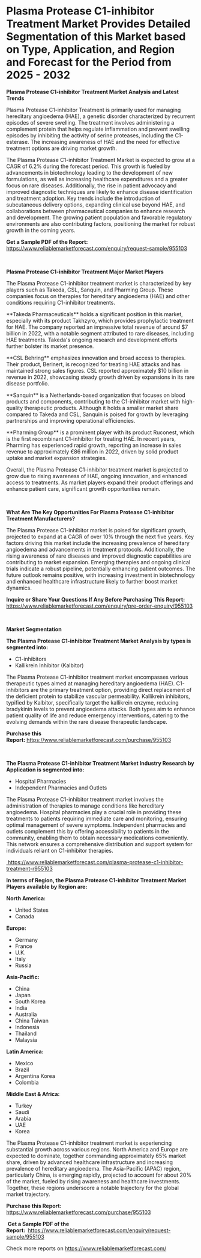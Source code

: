 <p><h1>Plasma Protease C1-inhibitor Treatment Market Provides Detailed Segmentation of this Market based on Type, Application, and Region and Forecast for the Period from 2025 - 2032</h1></p><p><strong>Plasma Protease C1-inhibitor Treatment Market Analysis and Latest Trends</strong></p>
<p><p>Plasma Protease C1-inhibitor Treatment is primarily used for managing hereditary angioedema (HAE), a genetic disorder characterized by recurrent episodes of severe swelling. The treatment involves administering a complement protein that helps regulate inflammation and prevent swelling episodes by inhibiting the activity of serine proteases, including the C1-esterase. The increasing awareness of HAE and the need for effective treatment options are driving market growth.</p><p>The Plasma Protease C1-inhibitor Treatment Market is expected to grow at a CAGR of 6.2% during the forecast period. This growth is fueled by advancements in biotechnology leading to the development of new formulations, as well as increasing healthcare expenditures and a greater focus on rare diseases. Additionally, the rise in patient advocacy and improved diagnostic techniques are likely to enhance disease identification and treatment adoption. Key trends include the introduction of subcutaneous delivery options, expanding clinical use beyond HAE, and collaborations between pharmaceutical companies to enhance research and development. The growing patient population and favorable regulatory environments are also contributing factors, positioning the market for robust growth in the coming years.</p></p>
<p><strong>Get a Sample PDF of the Report:&nbsp;</strong> <a href="https://www.reliablemarketforecast.com/enquiry/request-sample/955103?utm_campaign=2440&utm_medium=2&utm_source=Github&utm_content=ia&utm_term=03032025&utm_id=plasma-protease-c1-inhibitor-treatment">https://www.reliablemarketforecast.com/enquiry/request-sample/955103</a></p>
<p>&nbsp;</p>
<p><strong>Plasma Protease C1-inhibitor Treatment Major Market Players</strong></p>
<p><p>The Plasma Protease C1-inhibitor treatment market is characterized by key players such as Takeda, CSL, Sanquin, and Pharming Group. These companies focus on therapies for hereditary angioedema (HAE) and other conditions requiring C1-inhibitor treatments.</p><p>**Takeda Pharmaceuticals** holds a significant position in this market, especially with its product Takhzyro, which provides prophylactic treatment for HAE. The company reported an impressive total revenue of around $7 billion in 2022, with a notable segment attributed to rare diseases, including HAE treatments. Takeda's ongoing research and development efforts further bolster its market presence.</p><p>**CSL Behring** emphasizes innovation and broad access to therapies. Their product, Berinert, is recognized for treating HAE attacks and has maintained strong sales figures. CSL reported approximately $10 billion in revenue in 2022, showcasing steady growth driven by expansions in its rare disease portfolio.</p><p>**Sanquin** is a Netherlands-based organization that focuses on blood products and components, contributing to the C1-inhibitor market with high-quality therapeutic products. Although it holds a smaller market share compared to Takeda and CSL, Sanquin is poised for growth by leveraging partnerships and improving operational efficiencies.</p><p>**Pharming Group** is a prominent player with its product Ruconest, which is the first recombinant C1-inhibitor for treating HAE. In recent years, Pharming has experienced rapid growth, reporting an increase in sales revenue to approximately €86 million in 2022, driven by solid product uptake and market expansion strategies.</p><p>Overall, the Plasma Protease C1-inhibitor treatment market is projected to grow due to rising awareness of HAE, ongoing innovation, and enhanced access to treatments. As market players expand their product offerings and enhance patient care, significant growth opportunities remain.</p></p>
<p>&nbsp;</p>
<p><strong>What Are The Key Opportunities For Plasma Protease C1-inhibitor Treatment Manufacturers?</strong></p>
<p><p>The Plasma Protease C1-inhibitor market is poised for significant growth, projected to expand at a CAGR of over 10% through the next five years. Key factors driving this market include the increasing prevalence of hereditary angioedema and advancements in treatment protocols. Additionally, the rising awareness of rare diseases and improved diagnostic capabilities are contributing to market expansion. Emerging therapies and ongoing clinical trials indicate a robust pipeline, potentially enhancing patient outcomes. The future outlook remains positive, with increasing investment in biotechnology and enhanced healthcare infrastructure likely to further boost market dynamics.</p></p>
<p><strong>Inquire or Share Your Questions If Any Before Purchasing This Report:</strong> <a href="https://www.reliablemarketforecast.com/enquiry/pre-order-enquiry/955103?utm_campaign=2440&utm_medium=2&utm_source=Github&utm_content=ia&utm_term=03032025&utm_id=plasma-protease-c1-inhibitor-treatment">https://www.reliablemarketforecast.com/enquiry/pre-order-enquiry/955103</a></p>
<p>&nbsp;</p>
<p><strong>Market Segmentation</strong></p>
<p><strong>The Plasma Protease C1-inhibitor Treatment Market Analysis by types is segmented into:</strong></p>
<p><ul><li>C1-inhibitors</li><li>Kallikrein Inhibitor (Kalbitor)</li></ul></p>
<p><p>The Plasma Protease C1-inhibitor treatment market encompasses various therapeutic types aimed at managing hereditary angioedema (HAE). C1-inhibitors are the primary treatment option, providing direct replacement of the deficient protein to stabilize vascular permeability. Kallikrein inhibitors, typified by Kalbitor, specifically target the kallikrein enzyme, reducing bradykinin levels to prevent angioedema attacks. Both types aim to enhance patient quality of life and reduce emergency interventions, catering to the evolving demands within the rare disease therapeutic landscape.</p></p>
<p><strong>Purchase this Report:&nbsp;</strong><a href="https://www.reliablemarketforecast.com/purchase/955103?utm_campaign=2440&utm_medium=2&utm_source=Github&utm_content=ia&utm_term=03032025&utm_id=plasma-protease-c1-inhibitor-treatment">https://www.reliablemarketforecast.com/purchase/955103</a></p>
<p>&nbsp;</p>
<p><strong>The Plasma Protease C1-inhibitor Treatment Market Industry Research by Application is segmented into:</strong></p>
<p><ul><li>Hospital Pharmacies</li><li>Independent Pharmacies and Outlets</li></ul></p>
<p><p>The Plasma Protease C1-inhibitor treatment market involves the administration of therapies to manage conditions like hereditary angioedema. Hospital pharmacies play a crucial role in providing these treatments to patients requiring immediate care and monitoring, ensuring optimal management of severe symptoms. Independent pharmacies and outlets complement this by offering accessibility to patients in the community, enabling them to obtain necessary medications conveniently. This network ensures a comprehensive distribution and support system for individuals reliant on C1-inhibitor therapies.</p></p>
<p><a href="https://www.reliablemarketforecast.com/plasma-protease-c1-inhibitor-treatment-r955103?utm_campaign=2440&utm_medium=2&utm_source=Github&utm_content=ia&utm_term=03032025&utm_id=plasma-protease-c1-inhibitor-treatment">&nbsp;https://www.reliablemarketforecast.com/plasma-protease-c1-inhibitor-treatment-r955103</a></p>
<p><strong>In terms of Region, the Plasma Protease C1-inhibitor Treatment Market Players available by Region are:</strong></p>
<p>
    <p> <strong> North America: </strong>
        <ul>
            <li>United States</li>
            <li>Canada</li>
        </ul>
        </p> 
    <p> <strong> Europe: </strong>
        <ul>
            <li>Germany</li>
            <li>France</li>
            <li>U.K.</li>
            <li>Italy</li>
            <li>Russia</li>
        </ul>
        </p> 
    <p> <strong> Asia-Pacific: </strong>
        <ul>
            <li>China</li>
            <li>Japan</li>
            <li>South Korea</li>
            <li>India</li>
            <li>Australia</li>
            <li>China Taiwan</li>
            <li>Indonesia</li>
            <li>Thailand</li>
            <li>Malaysia</li>
        </ul>
        </p> 
    <p> <strong> Latin America: </strong>
        <ul>
            <li>Mexico</li>
            <li>Brazil</li>
            <li>Argentina Korea</li>
            <li>Colombia</li>
        </ul>
        </p> 
    <p> <strong> Middle East & Africa: </strong>
        <ul>
            <li>Turkey</li>
            <li>Saudi</li>
            <li>Arabia</li>
            <li>UAE</li>
            <li>Korea</li>
        </ul>
    </p>
    </p>
<p><p>The Plasma Protease C1-inhibitor treatment market is experiencing substantial growth across various regions. North America and Europe are expected to dominate, together commanding approximately 65% market share, driven by advanced healthcare infrastructure and increasing prevalence of hereditary angioedema. The Asia-Pacific (APAC) region, particularly China, is emerging rapidly, projected to account for about 20% of the market, fueled by rising awareness and healthcare investments. Together, these regions underscore a notable trajectory for the global market trajectory.</p></p>
<p><strong>Purchase this Report: </strong><a href="https://www.reliablemarketforecast.com/purchase/955103?utm_campaign=2440&utm_medium=2&utm_source=Github&utm_content=ia&utm_term=03032025&utm_id=plasma-protease-c1-inhibitor-treatment">https://www.reliablemarketforecast.com/purchase/955103</a></p>
<p>&nbsp;<strong>Get a Sample PDF of the Report:&nbsp;&nbsp;</strong><a href="https://www.reliablemarketforecast.com/enquiry/request-sample/955103?utm_campaign=2440&utm_medium=2&utm_source=Github&utm_content=ia&utm_term=03032025&utm_id=plasma-protease-c1-inhibitor-treatment">https://www.reliablemarketforecast.com/enquiry/request-sample/955103</a></p>
<p><strong></strong></p>
<p>Check more reports on <a href="https://www.reliablemarketforecast.com/?utm_campaign=2440&utm_medium=2&utm_source=Github&utm_content=ia&utm_term=03032025&utm_id=plasma-protease-c1-inhibitor-treatment">https://www.reliablemarketforecast.com/</a></p>